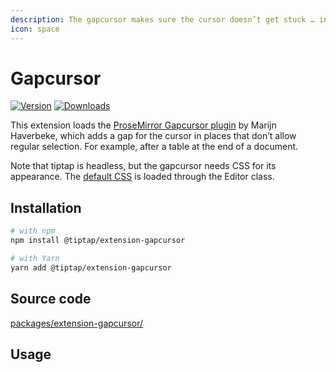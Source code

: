 ```yaml
---
description: The gapcursor makes sure the cursor doesn’t get stuck … in a gap.
icon: space
---
```


# Gapcursor
[![Version](https://img.shields.io/npm/v/@tiptap/extension-gapcursor.svg?label=version)](https://www.npmjs.com/package/@tiptap/extension-gapcursor)
[![Downloads](https://img.shields.io/npm/dm/@tiptap/extension-gapcursor.svg)](https://npmcharts.com/compare/@tiptap/extension-gapcursor?minimal=true)

This extension loads the [ProseMirror Gapcursor plugin](https://github.com/ProseMirror/prosemirror-gapcursor) by Marijn Haverbeke, which adds a gap for the cursor in places that don’t allow regular selection. For example, after a table at the end of a document.

Note that tiptap is headless, but the gapcursor needs CSS for its appearance. The [default CSS](https://github.com/ueberdosis/tiptap/tree/main/packages/core/src/style.ts) is loaded through the Editor class.

## Installation
```bash
# with npm
npm install @tiptap/extension-gapcursor

# with Yarn
yarn add @tiptap/extension-gapcursor
```

## Source code
[packages/extension-gapcursor/](https://github.com/ueberdosis/tiptap/blob/main/packages/extension-gapcursor/)

## Usage
<tiptap-demo name="Extensions/Gapcursor"></tiptap-demo>

